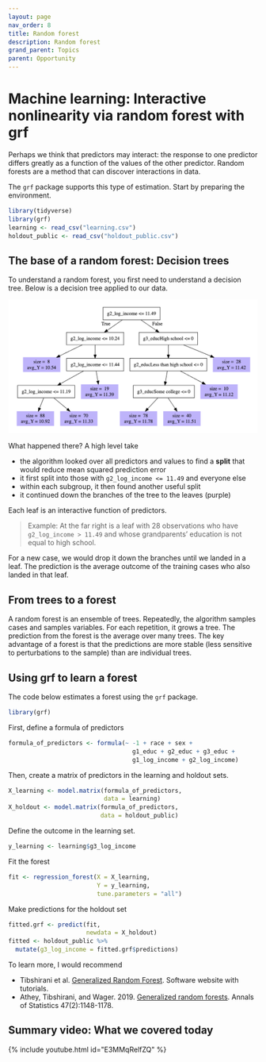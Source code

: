 ```yaml
---
layout: page
nav_order: 8
title: Random forest
description: Random forest
grand_parent: Topics
parent: Opportunity
---
```


# Machine learning: Interactive nonlinearity via random forest with grf

Perhaps we think that predictors may interact: the response to one
predictor differs greatly as a function of the values of the other
predictor. Random forests are a method that can discover interactions in
data.

The `grf` package supports this type of estimation. Start by preparing
the environment.

``` r
library(tidyverse)
library(grf)
learning <- read_csv("learning.csv")
holdout_public <- read_csv("holdout_public.csv")
```

## The base of a random forest: Decision trees

To understand a random forest, you first need to understand a decision
tree. Below is a decision tree applied to our data.

![image](../assets/images/tree.png)

What happened there? A high level take

- the algorithm looked over all predictors and values to find a
  **split** that would reduce mean squared prediction error
- it first split into those with `g2_log_income <= 11.49` and everyone
  else
- within each subgroup, it then found another useful split
- it continued down the branches of the tree to the leaves (purple)

Each leaf is an interactive function of predictors.

> Example: At the far right is a leaf with 28 observations who have
> `g2_log_income > 11.49` and whose grandparents’ education is not equal
> to high school.

For a new case, we would drop it down the branches until we landed in a
leaf. The prediction is the average outcome of the training cases who
also landed in that leaf.

## From trees to a forest

A random forest is an ensemble of trees. Repeatedly, the algorithm
samples cases and samples variables. For each repetition, it grows a
tree. The prediction from the forest is the average over many trees. The
key advantage of a forest is that the predictions are more stable (less
sensitive to perturbations to the sample) than are individual trees.

## Using grf to learn a forest

The code below estimates a forest using the `grf` package.

``` r
library(grf)
```

First, define a formula of predictors

``` r
formula_of_predictors <- formula(~ -1 + race + sex + 
                                   g1_educ + g2_educ + g3_educ + 
                                   g1_log_income + g2_log_income)
```

Then, create a matrix of predictors in the learning and holdout sets.

``` r
X_learning <- model.matrix(formula_of_predictors,
                           data = learning)
X_holdout <- model.matrix(formula_of_predictors,
                          data = holdout_public)
```

Define the outcome in the learning set.

``` r
y_learning <- learning$g3_log_income
```

Fit the forest

``` r
fit <- regression_forest(X = X_learning,
                         Y = y_learning,
                         tune.parameters = "all")
```

Make predictions for the holdout set

``` r
fitted.grf <- predict(fit, 
                      newdata = X_holdout)
fitted <- holdout_public %>%
  mutate(g3_log_income = fitted.grf$predictions)
```

To learn more, I would recommend

- Tibshirani et al. [Generalized Random
  Forest](https://grf-labs.github.io/grf/index.html). Software website
  with tutorials.
- Athey, Tibshirani, and Wager. 2019. [Generalized random forests](https://projecteuclid.org/journals/annals-of-statistics/volume-47/issue-2/Generalized-random-forests/10.1214/18-AOS1709.full). Annals of Statistics 47(2):1148-1178.

## Summary video: What we covered today

{% include youtube.html id="E3MMqRelfZQ" %}
